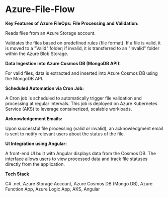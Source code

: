# Azure-File-Flow

**Key Features of Azure FileOps:**
**File Processing and Validation:**

Reads files from an Azure Storage account.

Validates the files based on predefined rules (file format). If a file is valid, it is moved to a "Valid" folder; if invalid, it is transferred to an "Invalid" folder within the Azure Blob Storage.

**Data Ingestion into Azure Cosmos DB (MongoDB API):**

For valid files, data is extracted and inserted into Azure Cosmos DB using the MongoDB API.

**Scheduled Automation via Cron Job:**

A Cron job is scheduled to automatically trigger file validation and processing at regular intervals.
This job is deployed on Azure Kubernetes Service (AKS) to leverage containerized, scalable workloads.

**Acknowledgement Emails:**

Upon successful file processing (valid or invalid), an acknowledgment email is sent to notify relevant users about the status of the file.

**UI Integration using Angular:**

A front-end UI built with Angular displays data from the Cosmos DB.
The interface allows users to view processed data and track file statuses directly from the application.

**Tech Stack**

C# .net, Azure Storage Account, Azure Cosmos DB (Mongo DB), Azure Function App, Azure Logic App, AKS, Angular
